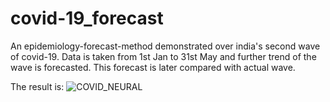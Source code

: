 # covid-19_forecast
An epidemiology-forecast-method demonstrated over india's second wave of covid-19. Data is taken from 1st Jan to 31st May and further trend of the wave is forecasted. This forecast is later compared with actual wave.

The result is:
![COVID_NEURAL](https://user-images.githubusercontent.com/58662708/211147913-7d9fcc69-971d-4165-a1cf-9f7e9eb6507a.png)

